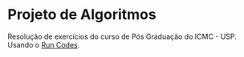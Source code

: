 # Projeto de Algoritmos

Resolução de exercícios do curso de Pós Graduação do ICMC - USP.
Usando o [Run Codes](https://runcodes.icmc.usp.br/).
